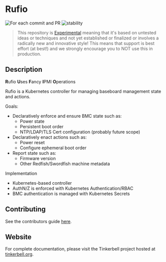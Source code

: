 # Rufio

![For each commit and PR](https://github.com/tinkerbell/rufio/workflows/For%20each%20commit%20and%20PR/badge.svg)
![stability](https://img.shields.io/badge/Stability-Experimental-red.svg)

> This repository is [Experimental](https://github.com/packethost/standards/blob/main/experimental-statement.md) meaning that it's based on untested ideas or techniques and not yet established or finalized or involves a radically new and innovative style!
> This means that support is best effort (at best!) and we strongly encourage you to NOT use this in production.

## Description

**R**ufio
**U**ses
**F**ancy
**I**PMI
**O**perations

Rufio is a Kubernetes controller for managing baseboard management state and actions.

Goals:

* Declaratively enforce and ensure BMC state such as:
  * Power state
  * Persistent boot order
  * NTP/LDAP/TLS Cert configuration (probably future scope)
 * Declaratively enact actions such as:
   *  Power reset
   * Configure ephemeral boot order
* Report state such as:
  * Firmware version
  * Other Redfish/Swordfish machine metadata

Implementation
* Kubernetes-based controller
* AuthN/Z is enforced with Kubernetes Authentication/RBAC
* BMC authentication is managed with Kubernetes Secrets

## Contributing

See the contributors guide [here](CONTRIBUTING.md).

## Website

For complete documentation, please visit the Tinkerbell project hosted at [tinkerbell.org](https://tinkerbell.org).

